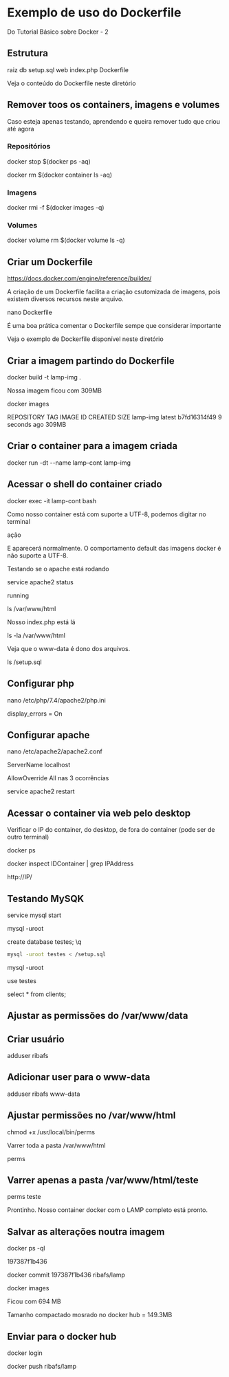 # Exemplo de uso do Dockerfile

Do Tutorial Básico sobre Docker - 2

## Estrutura

raiz
    db
        setup.sql
    web
        index.php
    Dockerfile

Veja o conteúdo do Dockerfile neste diretório

## Remover toos os containers, imagens e volumes

Caso esteja apenas testando, aprendendo e queira remover tudo que criou até agora

### Repositórios

docker stop $(docker ps -aq)

docker rm $(docker container ls -aq)

### Imagens

docker rmi -f $(docker images -q)

### Volumes

docker volume rm $(docker volume ls -q)


## Criar um Dockerfile

https://docs.docker.com/engine/reference/builder/

A criação de um Dockerfile facilita a criação csutomizada de imagens, pois existem diversos recursos neste arquivo.

nano Dockerfile

É uma boa prática comentar o Dockerfile sempe que considerar importante

Veja o exemplo de Dockerfile disponível neste diretório

## Criar a imagem partindo do Dockerfile

docker build -t lamp-img .

Nossa imagem ficou com 309MB

docker images

REPOSITORY   TAG       IMAGE ID       CREATED         SIZE
lamp-img     latest    b7fd16314f49   9 seconds ago   309MB

## Criar o container para a imagem criada

docker run -dt --name lamp-cont lamp-img

## Acessar o shell do container criado

docker exec -it lamp-cont bash

Como nosso container está com suporte a UTF-8, podemos digitar no terminal

ação

E aparecerá normalmente. O comportamento default das imagens docker é não suporte a UTF-8.

Testando se o apache está rodando

service apache2 status

running

ls /var/www/html

Nosso index.php está lá

ls -la /var/www/html

Veja que o www-data é dono dos arquivos.

ls /setup.sql

## Configurar php

nano /etc/php/7.4/apache2/php.ini

display_errors = On

## Configurar apache

nano /etc/apache2/apache2.conf

ServerName localhost

AllowOverride All nas 3 ocorrências

service apache2 restart

## Acessar o container via web pelo desktop

Verificar o IP do container, do desktop, de fora do container (pode ser de outro terminal)

docker ps

docker inspect IDContainer | grep IPAddress

http://IP/

## Testando MySQK

service mysql start

mysql -uroot

create database testes;
\q
```bash
mysql -uroot testes < /setup.sql
```
mysql -uroot

use testes

select * from clients;

## Ajustar as permissões do /var/www/data

## Criar usuário

adduser ribafs

## Adicionar user para o www-data

adduser ribafs www-data

## Ajustar permissões no /var/www/html

chmod +x /usr/local/bin/perms

Varrer toda a pasta /var/www/html

perms

## Varrer apenas a pasta /var/www/html/teste

perms teste

Prontinho. Nosso container docker com o LAMP completo está pronto.

## Salvar as alterações noutra imagem

docker ps -ql

197387f1b436

docker commit 197387f1b436 ribafs/lamp

docker images

Ficou com 694 MB

Tamanho compactado mosrado no docker hub = 149.3MB

## Enviar para o docker hub

docker login

docker push ribafs/lamp


